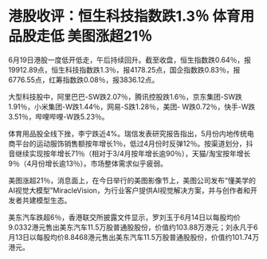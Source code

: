 

# 港股收评：恒生科技指数跌1.3％ 体育用品股走低 美图涨超21％

6月19日港股一度低开低走，午后持续回升。截至收盘，恒生指数跌0.64％，报19912.89点，恒生科技指数跌1.3％，报4178.25点，国企指数跌0.83％，报6776.55点，红筹指数跌0.08％，报3836.12点。

大型科技股中，阿里巴巴-SW跌2.07％，腾讯控股跌1.6％，京东集团-SW跌1.91％，小米集团-W跌1.44％，网易-S跌1.28％，美团-
W跌0.72％，快手-W跌3.51％，哔哩哔哩-W跌5.23％。

体育用品股全线下挫，李宁跌近4%。瑞信发表研究报告指出，5月份内地传统电商平台的运动服饰销售额按年增长1％，低过4月份时反弹12％。按渠道划分，抖音继续实现按年增长71％（相对于3/4月按年增长逾90％），天猫/淘宝按年增长9％（4月份增长逾13％）。市场整体需求似乎疲弱。

美图涨超21％，消息面上，在今日举行的美图影像节上，美图公司发布“懂美学的AI视觉大模型”MiracleVision，为行业客户提供AI视觉解决方案，并与创作者和开发者共建模型生态。

美东汽车跌超6％，香港联交所披露文件显示，罗刘玉于6月14日以每股均价9.0332港元售出美东汽车11.5万股普通股股份，价值约103.88万港元；刘永凡于6月13日以每股均价8.8468港元售出美东汽车11.5万股普通股股份，价值约101.74万港元。

